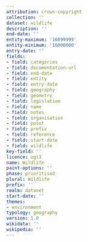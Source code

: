 ```yaml
---
attribution: crown-copyright
collection: ''
dataset: wildlife
description: ''
end-date: ''
entity-maximum: '16099999'
entity-minimum: '16000000'
entry-date: ''
fields:
- field: categories
- field: documentation-url
- field: end-date
- field: entity
- field: entry-date
- field: geography
- field: geometry
- field: legislation
- field: name
- field: notes
- field: organisation
- field: point
- field: prefix
- field: reference
- field: start-date
- field: wildlife
key-field: ''
licence: ogl3
name: Wildlife
paint-options: ''
phase: prioritised
plural: Wildlife
prefix: ''
realm: dataset
start-date: ''
themes:
- environment
typology: geography
version: 1.0
wikidata: ''
wikipedia: ''
---
```

